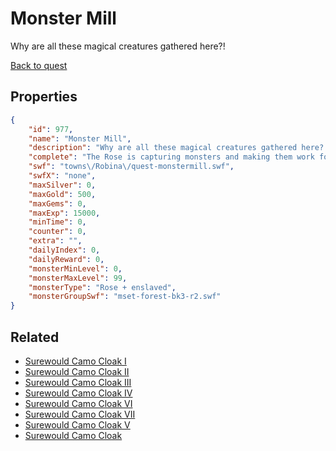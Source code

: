 # Monster Mill

Why are all these magical creatures gathered here?!

[Back to quest](../quests.md)

## Properties

```json
{
    "id": 977,
    "name": "Monster Mill",
    "description": "Why are all these magical creatures gathered here?!",
    "complete": "The Rose is capturing monsters and making them work for their cause!",
    "swf": "towns\/Robina\/quest-monstermill.swf",
    "swfX": "none",
    "maxSilver": 0,
    "maxGold": 500,
    "maxGems": 0,
    "maxExp": 15000,
    "minTime": 0,
    "counter": 0,
    "extra": "",
    "dailyIndex": 0,
    "dailyReward": 0,
    "monsterMinLevel": 0,
    "monsterMaxLevel": 99,
    "monsterType": "Rose + enslaved",
    "monsterGroupSwf": "mset-forest-bk3-r2.swf"
}
```

## Related

- [Surewould Camo Cloak I](../items/7870-surewould-camo-cloak-i.md)
- [Surewould Camo Cloak II](../items/7871-surewould-camo-cloak-ii.md)
- [Surewould Camo Cloak III](../items/7872-surewould-camo-cloak-iii.md)
- [Surewould Camo Cloak IV](../items/7873-surewould-camo-cloak-iv.md)
- [Surewould Camo Cloak VI](../items/7874-surewould-camo-cloak-vi.md)
- [Surewould Camo Cloak VII](../items/7875-surewould-camo-cloak-vii.md)
- [Surewould Camo Cloak V](../items/7876-surewould-camo-cloak-v.md)
- [Surewould Camo Cloak](../items/7877-surewould-camo-cloak.md)

